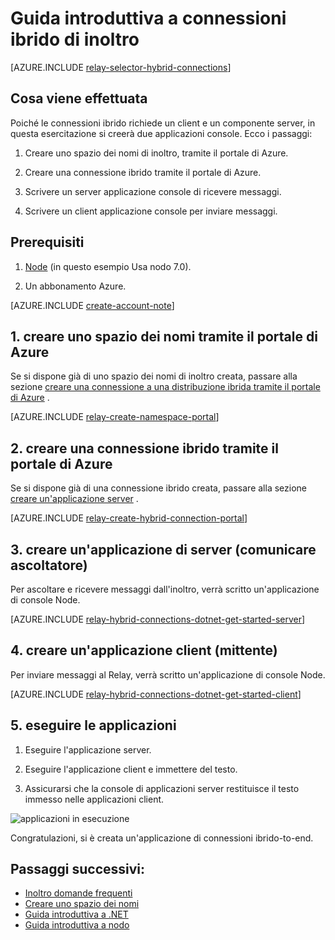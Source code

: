<properties
    pageTitle="Guida introduttiva a inoltro ibrido connessioni | Microsoft Azure"
    description="Come scrivere un'applicazione di console nodo per le connessioni ibrido"
    services="service-bus"
    documentationCenter="node"
    authors="jtaubensee"
    manager="timlt"
    editor=""/>

<tags
    ms.service="service-bus"
    ms.devlang="tbd"
    ms.topic="hero-article"
    ms.tgt_pltfrm="node"
    ms.workload="na"
    ms.date="10/28/2016"
    ms.author="jotaub"/>

# <a name="get-started-with-relay-hybrid-connections"></a>Guida introduttiva a connessioni ibrido di inoltro

[AZURE.INCLUDE [relay-selector-hybrid-connections](../../includes/relay-selector-hybrid-connections.md)]

## <a name="what-will-be-accomplished"></a>Cosa viene effettuata

Poiché le connessioni ibrido richiede un client e un componente server, in questa esercitazione si creerà due applicazioni console. Ecco i passaggi:

1. Creare uno spazio dei nomi di inoltro, tramite il portale di Azure.

2. Creare una connessione ibrido tramite il portale di Azure.

3. Scrivere un server applicazione console di ricevere messaggi.

4. Scrivere un client applicazione console per inviare messaggi.

## <a name="prerequisites"></a>Prerequisiti

1. [Node](https://nodejs.org/en/) (in questo esempio Usa nodo 7.0).

2. Un abbonamento Azure.

[AZURE.INCLUDE [create-account-note](../../includes/create-account-note.md)]

## <a name="1-create-a-namespace-using-the-azure-portal"></a>1. creare uno spazio dei nomi tramite il portale di Azure

Se si dispone già di uno spazio dei nomi di inoltro creata, passare alla sezione [creare una connessione a una distribuzione ibrida tramite il portale di Azure](#2-create-a-hybrid-connection-using-the-azure-portal) .

[AZURE.INCLUDE [relay-create-namespace-portal](../../includes/relay-create-namespace-portal.md)]

## <a name="2-create-a-hybrid-connection-using-the-azure-portal"></a>2. creare una connessione ibrido tramite il portale di Azure

Se si dispone già di una connessione ibrido creata, passare alla sezione [creare un'applicazione server](#3-create-a-server-application-listener) .

[AZURE.INCLUDE [relay-create-hybrid-connection-portal](../../includes/relay-create-hybrid-connection-portal.md)]

## <a name="3-create-a-server-application-listener"></a>3. creare un'applicazione di server (comunicare ascoltatore)

Per ascoltare e ricevere messaggi dall'inoltro, verrà scritto un'applicazione di console Node.

[AZURE.INCLUDE [relay-hybrid-connections-dotnet-get-started-server](../../includes/relay-hybrid-connections-node-get-started-server.md)]

## <a name="4-create-a-client-application-sender"></a>4. creare un'applicazione client (mittente)

Per inviare messaggi al Relay, verrà scritto un'applicazione di console Node.

[AZURE.INCLUDE [relay-hybrid-connections-dotnet-get-started-client](../../includes/relay-hybrid-connections-node-get-started-client.md)]

## <a name="5-run-the-applications"></a>5. eseguire le applicazioni

1. Eseguire l'applicazione server.

2. Eseguire l'applicazione client e immettere del testo.

3. Assicurarsi che la console di applicazioni server restituisce il testo immesso nelle applicazioni client.

![applicazioni in esecuzione](./media/relay-hybrid-connections-node-get-started/running-applications.png)

Congratulazioni, si è creata un'applicazione di connessioni ibrido-to-end.

## <a name="next-steps"></a>Passaggi successivi:

- [Inoltro domande frequenti](relay-faq.md)
- [Creare uno spazio dei nomi](relay-create-namespace-portal.md)
- [Guida introduttiva a .NET](relay-hybrid-connections-dotnet-get-started.md)
- [Guida introduttiva a nodo](relay-hybrid-connections-node-get-started.md)